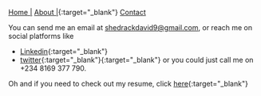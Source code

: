 [Home |](README.md)
[About |](about.md){:target="_blank"}
[Contact](contact.md)


You can send me an email at <shedrackdavid9@gmail.com>, or reach me on social platforms like
- [Linkedin](https://www.linkedin.com/in/shedrack-david-1a116b235){:target="_blank"}
- [twitter](https://twitter.com/BakaSheddy){:target="_blank"}{:target="_blank"}
 or you could just call me on +234 8169 377 790.

Oh and if you need to check out my resume, click [here](https://drive.google.com/file/d/1cJQyTx7EhnZoNuTD5cbx7UUlPFz2347p/view?usp=drivesdk){:target="_blank"}
